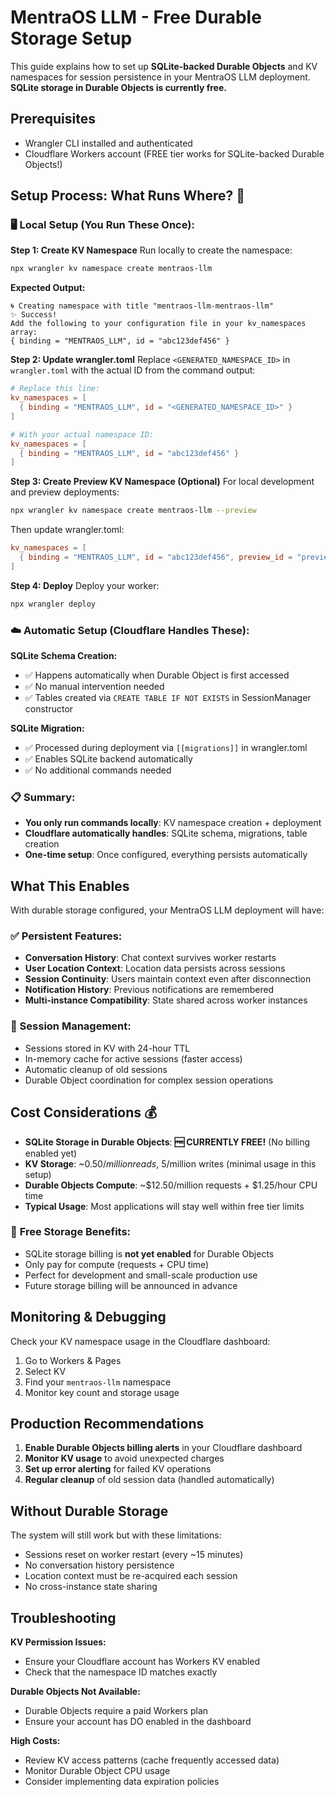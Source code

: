 # MentraOS LLM - Free Durable Storage Setup

This guide explains how to set up **SQLite-backed Durable Objects** and KV namespaces for session persistence in your MentraOS LLM deployment. **SQLite storage in Durable Objects is currently free.**

## Prerequisites

- Wrangler CLI installed and authenticated
- Cloudflare Workers account (FREE tier works for SQLite-backed Durable Objects!)

## Setup Process: What Runs Where? 🤔

### 🖥️ **Local Setup (You Run These Once):**

**Step 1: Create KV Namespace**
Run locally to create the namespace:

```bash
npx wrangler kv namespace create mentraos-llm
```

**Expected Output:**
```
🌀 Creating namespace with title "mentraos-llm-mentraos-llm"
✨ Success!
Add the following to your configuration file in your kv_namespaces array:
{ binding = "MENTRAOS_LLM", id = "abc123def456" }
```

**Step 2: Update wrangler.toml**
Replace `<GENERATED_NAMESPACE_ID>` in `wrangler.toml` with the actual ID from the command output:

```toml
# Replace this line:
kv_namespaces = [
  { binding = "MENTRAOS_LLM", id = "<GENERATED_NAMESPACE_ID>" }
]

# With your actual namespace ID:
kv_namespaces = [
  { binding = "MENTRAOS_LLM", id = "abc123def456" }
]
```

**Step 3: Create Preview KV Namespace (Optional)**
For local development and preview deployments:

```bash
npx wrangler kv namespace create mentraos-llm --preview
```

Then update wrangler.toml:

```toml
kv_namespaces = [
  { binding = "MENTRAOS_LLM", id = "abc123def456", preview_id = "preview789xyz" }
]
```

**Step 4: Deploy**
Deploy your worker:

```bash
npx wrangler deploy
```

### ☁️ **Automatic Setup (Cloudflare Handles These):**

**SQLite Schema Creation:**
- ✅ Happens automatically when Durable Object is first accessed
- ✅ No manual intervention needed
- ✅ Tables created via `CREATE TABLE IF NOT EXISTS` in SessionManager constructor

**SQLite Migration:**
- ✅ Processed during deployment via `[[migrations]]` in wrangler.toml
- ✅ Enables SQLite backend automatically
- ✅ No additional commands needed

### 📋 **Summary:**
- **You only run commands locally**: KV namespace creation + deployment
- **Cloudflare automatically handles**: SQLite schema, migrations, table creation
- **One-time setup**: Once configured, everything persists automatically

## What This Enables

With durable storage configured, your MentraOS LLM deployment will have:

### ✅ Persistent Features:
- **Conversation History**: Chat context survives worker restarts
- **User Location Context**: Location data persists across sessions  
- **Session Continuity**: Users maintain context even after disconnection
- **Notification History**: Previous notifications are remembered
- **Multi-instance Compatibility**: State shared across worker instances

### 🔧 Session Management:
- Sessions stored in KV with 24-hour TTL
- In-memory cache for active sessions (faster access)
- Automatic cleanup of old sessions
- Durable Object coordination for complex session operations

## Cost Considerations 💰

- **SQLite Storage in Durable Objects**: **🆓 CURRENTLY FREE!** (No billing enabled yet)
- **KV Storage**: ~$0.50/million reads, ~$5/million writes (minimal usage in this setup)
- **Durable Objects Compute**: ~$12.50/million requests + $1.25/hour CPU time
- **Typical Usage**: Most applications will stay well within free tier limits

### 🎉 **Free Storage Benefits:**
- SQLite storage billing is **not yet enabled** for Durable Objects
- Only pay for compute (requests + CPU time)
- Perfect for development and small-scale production use
- Future storage billing will be announced in advance

## Monitoring & Debugging

Check your KV namespace usage in the Cloudflare dashboard:
1. Go to Workers & Pages
2. Select KV
3. Find your `mentraos-llm` namespace
4. Monitor key count and storage usage

## Production Recommendations

1. **Enable Durable Objects billing alerts** in your Cloudflare dashboard
2. **Monitor KV usage** to avoid unexpected charges
3. **Set up error alerting** for failed KV operations
4. **Regular cleanup** of old session data (handled automatically)

## Without Durable Storage

The system will still work but with these limitations:
- Sessions reset on worker restart (every ~15 minutes)
- No conversation history persistence  
- Location context must be re-acquired each session
- No cross-instance state sharing

## Troubleshooting

**KV Permission Issues:**
- Ensure your Cloudflare account has Workers KV enabled
- Check that the namespace ID matches exactly

**Durable Objects Not Available:**
- Durable Objects require a paid Workers plan
- Ensure your account has DO enabled in the dashboard

**High Costs:**
- Review KV access patterns (cache frequently accessed data)
- Monitor Durable Object CPU usage
- Consider implementing data expiration policies
